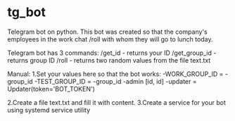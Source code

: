 # tg_bot
Telegram bot on python.
This bot was created so that the company's employees in the work chat /roll with whom they will go to lunch today.

Telegram bot has 3 commands:
/get_id - returns your ID
/get_group_id - returns group ID
/roll - returns two random values from the file text.txt

Manual:
1.Set your values here so that the bot works:
  -WORK_GROUP_ID = -group_id
  -TEST_GROUP_ID = -group_id
  -admin [id, id]
  -updater = Updater(token='BOT_TOKEN')
  
2.Create a file text.txt and fill it with content.
3.Create a service for your bot using systemd service utility
 
